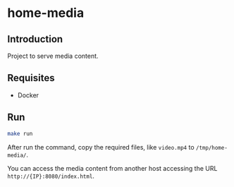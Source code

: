 # home-media

## Introduction

Project to serve media content.

## Requisites

- Docker

## Run

```bash
make run
```

After run the command, copy the required files, like `video.mp4` to `/tmp/home-media/`.

You can access the media content from another host accessing the URL `http://{IP}:8080/index.html`.
